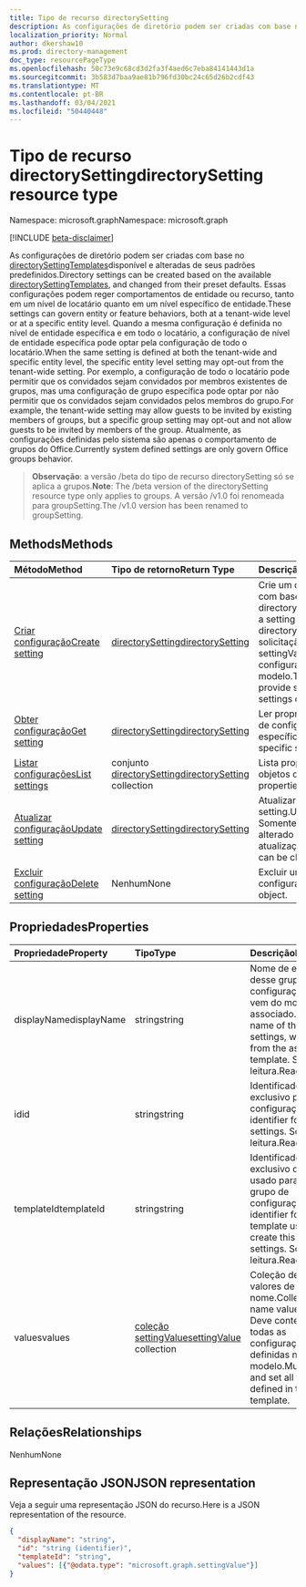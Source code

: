 ```yaml
---
title: Tipo de recurso directorySetting
description: As configurações de diretório podem ser criadas com base no directorySettingTemplates disponível e alteradas de seus padrões predefinidos.
localization_priority: Normal
author: dkershaw10
ms.prod: directory-management
doc_type: resourcePageType
ms.openlocfilehash: 50c73e9c68cd3d2fa3f4aed6c7eba84141443d1a
ms.sourcegitcommit: 3b583d7baa9ae81b796fd30bc24c65d26b2cdf43
ms.translationtype: MT
ms.contentlocale: pt-BR
ms.lasthandoff: 03/04/2021
ms.locfileid: "50440448"
---
```

# <a name="directorysetting-resource-type"></a><span data-ttu-id="a63c8-103">Tipo de recurso directorySetting</span><span class="sxs-lookup"><span data-stu-id="a63c8-103">directorySetting resource type</span></span>

<span data-ttu-id="a63c8-104">Namespace: microsoft.graph</span><span class="sxs-lookup"><span data-stu-id="a63c8-104">Namespace: microsoft.graph</span></span>

[!INCLUDE [beta-disclaimer](../../includes/beta-disclaimer.md)]

<span data-ttu-id="a63c8-105">As configurações de diretório podem ser criadas com base no [directorySettingTemplates](directorysettingtemplate.md)disponível e alteradas de seus padrões predefinidos.</span><span class="sxs-lookup"><span data-stu-id="a63c8-105">Directory settings can be created based on the available [directorySettingTemplates](directorysettingtemplate.md), and changed from their preset defaults.</span></span> <span data-ttu-id="a63c8-106">Essas configurações podem reger comportamentos de entidade ou recurso, tanto em um nível de locatário quanto em um nível específico de entidade.</span><span class="sxs-lookup"><span data-stu-id="a63c8-106">These settings can govern entity or feature behaviors, both at a tenant-wide level or at a specific entity level.</span></span> <span data-ttu-id="a63c8-107">Quando a mesma configuração é definida no nível de entidade específica e em todo o locatário, a configuração de nível de entidade específica pode optar pela configuração de todo o locatário.</span><span class="sxs-lookup"><span data-stu-id="a63c8-107">When the same setting is defined at both the tenant-wide and specific entity level, the specific entity level setting may opt-out from the tenant-wide setting.</span></span>  <span data-ttu-id="a63c8-108">Por exemplo, a configuração de todo o locatário pode permitir que os convidados sejam convidados por membros existentes de grupos, mas uma configuração de grupo específica pode optar por não permitir que os convidados sejam convidados pelos membros do grupo.</span><span class="sxs-lookup"><span data-stu-id="a63c8-108">For example, the tenant-wide setting may allow guests to be invited by existing members of groups, but a specific group setting may opt-out and not allow guests to be invited by members of the group.</span></span> <span data-ttu-id="a63c8-109">Atualmente, as configurações definidas pelo sistema são apenas o comportamento de grupos do Office.</span><span class="sxs-lookup"><span data-stu-id="a63c8-109">Currently system defined settings are only govern Office groups behavior.</span></span>

> <span data-ttu-id="a63c8-110">**Observação**: a versão /beta do tipo de recurso directorySetting só se aplica a grupos.</span><span class="sxs-lookup"><span data-stu-id="a63c8-110">**Note**: The /beta version of the directorySetting resource type only applies to groups.</span></span> <span data-ttu-id="a63c8-111">A versão /v1.0 foi renomeada para groupSetting.</span><span class="sxs-lookup"><span data-stu-id="a63c8-111">The /v1.0 version has been renamed to groupSetting.</span></span>

## <a name="methods"></a><span data-ttu-id="a63c8-112">Methods</span><span class="sxs-lookup"><span data-stu-id="a63c8-112">Methods</span></span>

| <span data-ttu-id="a63c8-113">Método</span><span class="sxs-lookup"><span data-stu-id="a63c8-113">Method</span></span>           | <span data-ttu-id="a63c8-114">Tipo de retorno</span><span class="sxs-lookup"><span data-stu-id="a63c8-114">Return Type</span></span>    |<span data-ttu-id="a63c8-115">Descrição</span><span class="sxs-lookup"><span data-stu-id="a63c8-115">Description</span></span>|
|:---------------|:--------|:----------|
|[<span data-ttu-id="a63c8-116">Criar configuração</span><span class="sxs-lookup"><span data-stu-id="a63c8-116">Create setting</span></span>](../api/directorysetting-post-settings.md) | [<span data-ttu-id="a63c8-117">directorySetting</span><span class="sxs-lookup"><span data-stu-id="a63c8-117">directorySetting</span></span>](directorysetting.md) |<span data-ttu-id="a63c8-118">Crie um objeto de configuração com base em um directorySettingTemplate.</span><span class="sxs-lookup"><span data-stu-id="a63c8-118">Create a setting object based on a directorySettingTemplate.</span></span> <span data-ttu-id="a63c8-119">A solicitação POST deve fornecer settingValues para todas as configurações definidas no modelo.</span><span class="sxs-lookup"><span data-stu-id="a63c8-119">The POST request must provide settingValues for all the settings defined in the template.</span></span>|
|[<span data-ttu-id="a63c8-120">Obter configuração</span><span class="sxs-lookup"><span data-stu-id="a63c8-120">Get setting</span></span>](../api/directorysetting-get.md) | [<span data-ttu-id="a63c8-121">directorySetting</span><span class="sxs-lookup"><span data-stu-id="a63c8-121">directorySetting</span></span>](directorysetting.md) |<span data-ttu-id="a63c8-122">Ler propriedades de um objeto de configuração específico.</span><span class="sxs-lookup"><span data-stu-id="a63c8-122">Read properties of a specific setting object.</span></span>|
|[<span data-ttu-id="a63c8-123">Listar configurações</span><span class="sxs-lookup"><span data-stu-id="a63c8-123">List settings</span></span>](../api/directorysetting-list.md) | <span data-ttu-id="a63c8-124">conjunto [directorySetting](directorysetting.md)</span><span class="sxs-lookup"><span data-stu-id="a63c8-124">[directorySetting](directorysetting.md) collection</span></span> |<span data-ttu-id="a63c8-125">Lista propriedades de todos os objetos de configuração.</span><span class="sxs-lookup"><span data-stu-id="a63c8-125">List properties of all setting objects.</span></span>|
|[<span data-ttu-id="a63c8-126">Atualizar configuração</span><span class="sxs-lookup"><span data-stu-id="a63c8-126">Update setting</span></span>](../api/directorysetting-update.md) | [<span data-ttu-id="a63c8-127">directorySetting</span><span class="sxs-lookup"><span data-stu-id="a63c8-127">directorySetting</span></span>](directorysetting.md)  |<span data-ttu-id="a63c8-128">Atualizar um objeto setting.</span><span class="sxs-lookup"><span data-stu-id="a63c8-128">Update a setting object.</span></span> <span data-ttu-id="a63c8-129">Somente settingValues pode ser alterado em uma atualização.</span><span class="sxs-lookup"><span data-stu-id="a63c8-129">Only settingValues can be changed in an update.</span></span>|
|[<span data-ttu-id="a63c8-130">Excluir configuração</span><span class="sxs-lookup"><span data-stu-id="a63c8-130">Delete setting</span></span>](../api/directorysetting-delete.md) | <span data-ttu-id="a63c8-131">Nenhum</span><span class="sxs-lookup"><span data-stu-id="a63c8-131">None</span></span> |<span data-ttu-id="a63c8-132">Excluir um objeto de configuração.</span><span class="sxs-lookup"><span data-stu-id="a63c8-132">Delete a setting object.</span></span> |

## <a name="properties"></a><span data-ttu-id="a63c8-133">Propriedades</span><span class="sxs-lookup"><span data-stu-id="a63c8-133">Properties</span></span>
| <span data-ttu-id="a63c8-134">Propriedade</span><span class="sxs-lookup"><span data-stu-id="a63c8-134">Property</span></span>     | <span data-ttu-id="a63c8-135">Tipo</span><span class="sxs-lookup"><span data-stu-id="a63c8-135">Type</span></span>   |<span data-ttu-id="a63c8-136">Descrição</span><span class="sxs-lookup"><span data-stu-id="a63c8-136">Description</span></span>|
|:---------------|:--------|:----------|
|<span data-ttu-id="a63c8-137">displayName</span><span class="sxs-lookup"><span data-stu-id="a63c8-137">displayName</span></span>|<span data-ttu-id="a63c8-138">string</span><span class="sxs-lookup"><span data-stu-id="a63c8-138">string</span></span>|<span data-ttu-id="a63c8-139">Nome de exibição desse grupo de configurações, que vem do modelo associado.</span><span class="sxs-lookup"><span data-stu-id="a63c8-139">Display name of this group of settings, which comes from the associated template.</span></span> <span data-ttu-id="a63c8-140">Somente leitura.</span><span class="sxs-lookup"><span data-stu-id="a63c8-140">Read-only.</span></span>|
|<span data-ttu-id="a63c8-141">id</span><span class="sxs-lookup"><span data-stu-id="a63c8-141">id</span></span>|<span data-ttu-id="a63c8-142">string</span><span class="sxs-lookup"><span data-stu-id="a63c8-142">string</span></span>| <span data-ttu-id="a63c8-143">Identificador exclusivo para essas configurações.</span><span class="sxs-lookup"><span data-stu-id="a63c8-143">Unique identifier for these settings.</span></span> <span data-ttu-id="a63c8-144">Somente leitura.</span><span class="sxs-lookup"><span data-stu-id="a63c8-144">Read-only.</span></span>|
|<span data-ttu-id="a63c8-145">templateId</span><span class="sxs-lookup"><span data-stu-id="a63c8-145">templateId</span></span>|<span data-ttu-id="a63c8-146">string</span><span class="sxs-lookup"><span data-stu-id="a63c8-146">string</span></span>| <span data-ttu-id="a63c8-147">Identificador exclusivo do modelo usado para criar esse grupo de configurações.</span><span class="sxs-lookup"><span data-stu-id="a63c8-147">Unique identifier for the template used to create this group of settings.</span></span> <span data-ttu-id="a63c8-148">Somente leitura.</span><span class="sxs-lookup"><span data-stu-id="a63c8-148">Read-only.</span></span>|
|<span data-ttu-id="a63c8-149">values</span><span class="sxs-lookup"><span data-stu-id="a63c8-149">values</span></span>|<span data-ttu-id="a63c8-150">[coleção settingValue](settingvalue.md)</span><span class="sxs-lookup"><span data-stu-id="a63c8-150">[settingValue](settingvalue.md) collection</span></span>| <span data-ttu-id="a63c8-151">Coleção de pares de valores de nome.</span><span class="sxs-lookup"><span data-stu-id="a63c8-151">Collection of name value pairs.</span></span> <span data-ttu-id="a63c8-152">Deve conter e definir todas as configurações definidas no modelo.</span><span class="sxs-lookup"><span data-stu-id="a63c8-152">Must contain and set all the settings defined in the template.</span></span>|

## <a name="relationships"></a><span data-ttu-id="a63c8-153">Relações</span><span class="sxs-lookup"><span data-stu-id="a63c8-153">Relationships</span></span>
<span data-ttu-id="a63c8-154">Nenhum</span><span class="sxs-lookup"><span data-stu-id="a63c8-154">None</span></span>


## <a name="json-representation"></a><span data-ttu-id="a63c8-155">Representação JSON</span><span class="sxs-lookup"><span data-stu-id="a63c8-155">JSON representation</span></span>

<span data-ttu-id="a63c8-156">Veja a seguir uma representação JSON do recurso.</span><span class="sxs-lookup"><span data-stu-id="a63c8-156">Here is a JSON representation of the resource.</span></span>

<!-- {
  "blockType": "resource",
  "optionalProperties": [

  ],
  "@odata.type": "microsoft.graph.directorySetting"
}-->

```json
{
  "displayName": "string",
  "id": "string (identifier)",
  "templateId": "string",
  "values": [{"@odata.type": "microsoft.graph.settingValue"}]
}

```

<!-- uuid: 8fcb5dbc-d5aa-4681-8e31-b001d5168d79
2015-10-25 14:57:30 UTC -->
<!--
{
  "type": "#page.annotation",
  "description": "directorySetting resource",
  "keywords": "",
  "section": "documentation",
  "tocPath": "",
  "suppressions": []
}
-->


